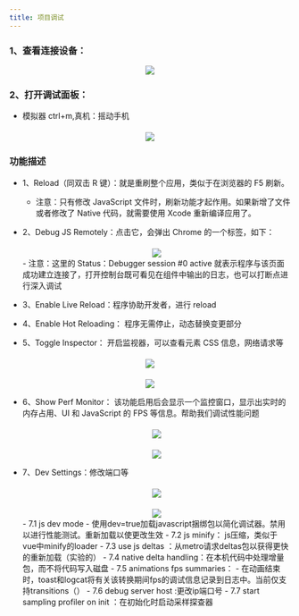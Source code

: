```yaml
---
title: 项目调试
---
```


### 1、查看连接设备：

<div style="text-align: center;">
  <img src="https://zml-blog-images.oss-cn-beijing.aliyuncs.com/react-native/check-devices.png"/>
</div>

### 2、打开调试面板：

- 模拟器 ctrl+m,真机：摇动手机

<div style="text-align: center;margin-top:20px">
  <img src="https://zml-blog-images.oss-cn-beijing.aliyuncs.com/react-native/debugList.png"/>
</div>

### 功能描述

- 1、Reload（同双击 R 键）：就是重刷整个应用，类似于在浏览器的 F5 刷新。

  - 注意：只有修改 JavaScript 文件时，刷新功能才起作用。如果新增了文件或者修改了 Native 代码，就需要使用 Xcode 重新编译应用了。

- 2、Debug JS Remotely：点击它，会弹出 Chrome 的一个标签，如下：
    <div style="text-align: center;margin-top:20px">
      <img src="https://zml-blog-images.oss-cn-beijing.aliyuncs.com/react-native/localhost.png"/>
    </div> 
    - 注意：这里的 Status：Debugger session #0 active 就表示程序与该页面成功建立连接了，打开控制台既可看见在组件中输出的日志，也可以打断点进行深入调试
- 3、Enable Live Reload：程序协助开发者，进行 reload

- 4、Enable Hot Reloading：
  程序无需停止，动态替换变更部分

- 5、Toggle Inspector：
  开启监视器，可以查看元素 CSS 信息，网络请求等

<div style="text-align: center;margin-top:20px">
  <img src="https://zml-blog-images.oss-cn-beijing.aliyuncs.com/react-native/debug-style.png" />
</div>

<div style="text-align: center;margin-top:20px">
  <img src="https://zml-blog-images.oss-cn-beijing.aliyuncs.com/react-native/debug-internet.png" />
</div>

- 6、Show Perf Monitor：
  该功能启用后会显示一个监控窗口，显示出实时的内存占用、UI 和 JavaScript 的 FPS 等信息。帮助我们调试性能问题

    <div style="text-align: center;margin-top:20px"><img src="https://zml-blog-images.oss-cn-beijing.aliyuncs.com/react-native/monitor1.png" /></div>

    <div style="text-align: center;margin-top:20px"><img src="https://zml-blog-images.oss-cn-beijing.aliyuncs.com/react-native/monitor2.png" /></div>

- 7、Dev Settings：修改端口等
    <div style="text-align: center;margin-top:20px"><img src="https://zml-blog-images.oss-cn-beijing.aliyuncs.com/react-native/port.png" /></div>
    <div style="text-align: center;margin-top:20px"><img src="https://zml-blog-images.oss-cn-beijing.aliyuncs.com/react-native/port2.png" /></div>
  - 7.1  js dev mode
  - 使用dev=true加载javascript捆绑包以简化调试器。禁用以进行性能测试。重新加载以使更改生效
  - 7.2  js minify： js压缩，类似于vue中minify的loader
  - 7.3  use js deltas ：从metro请求deltas包以获得更快的重新加载（实验的）
  - 7.4  native delta handling：在本机代码中处理增量包，而不将代码写入磁盘
  - 7.5 animations fps summaries：
  - 在动画结束时，toast和logcat将有关该转换期间fps的调试信息记录到日志中。当前仅支持transitions（）
  - 7.6 debug server host :更改ip端口号
  - 7.7  start sampling profiler on init ：在初始化时启动采样探查器
